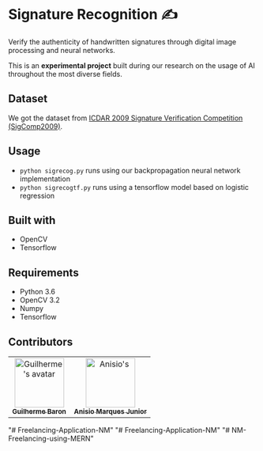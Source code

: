 # Signature Recognition ✍️

Verify the authenticity of handwritten signatures through digital image processing and neural networks.

This is an **experimental project** built during our research on the usage of AI throughout the most diverse fields.

## Dataset
We got the dataset from [ICDAR 2009 Signature Verification Competition (SigComp2009)](http://www.iapr-tc11.org/mediawiki/index.php?title=ICDAR_2009_Signature_Verification_Competition_(SigComp2009)).

## Usage
- `python sigrecog.py` runs using our backpropagation neural network implementation
- `python sigrecogtf.py` runs using a tensorflow model based on logistic regression

## Built with
- OpenCV
- Tensorflow

## Requirements
- Python 3.6
- OpenCV 3.2
- Numpy
- Tensorflow

## Contributors

<table>
    <tr>
        <td align="center">
            <a href="https://github.com/gnbaron">
                <img src="https://avatars.githubusercontent.com/u/4841110?v=3" width="100px;" alt="Guilherme's avatar" /><br />
                <sub><b>Guilherme Baron</b></sub>
            </a>
        </td>
        <td align="center">
            <a href="https://github.com/anisiomqs">
                <img src="https://avatars.githubusercontent.com/u/7771541?v=3" width="100px;" alt="Anisio's " /><br />
                <sub><b>Anisio Marques Junior</b></sub>
            </a>
        </td>        
    </tr>
</table>


"# Freelancing-Application-NM" 
"# Freelancing-Application-NM" 
"# NM-Freelancing-using-MERN" 
